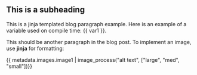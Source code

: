 ## This is a subheading
This is a jinja templated blog paragraph example. Here is an example of a variable used on compile time: {{ var1 }}. 

This should be another paragraph in the blog post. 
To implement an image, use **jinja** for formatting:

{{ metadata.images.image1 | image_process("alt text", ["large", "med", "small"])}}

